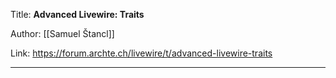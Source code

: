 Title: **Advanced Livewire: Traits**

Author: [[Samuel Štancl]]

Link: https://forum.archte.ch/livewire/t/advanced-livewire-traits

---
